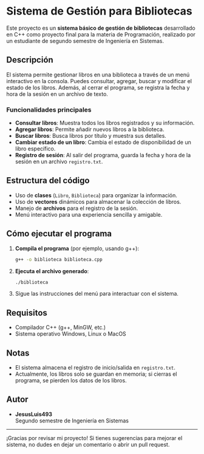 # Sistema de Gestión para Bibliotecas

Este proyecto es un **sistema básico de gestión de bibliotecas** desarrollado en C++ como proyecto final para la materia de Programación, realizado por un estudiante de segundo semestre de Ingeniería en Sistemas.

## Descripción

El sistema permite gestionar libros en una biblioteca a través de un menú interactivo en la consola. Puedes consultar, agregar, buscar y modificar el estado de los libros. Además, al cerrar el programa, se registra la fecha y hora de la sesión en un archivo de texto.

### Funcionalidades principales

- **Consultar libros**: Muestra todos los libros registrados y su información.
- **Agregar libros**: Permite añadir nuevos libros a la biblioteca.
- **Buscar libros**: Busca libros por título y muestra sus detalles.
- **Cambiar estado de un libro**: Cambia el estado de disponibilidad de un libro específico.
- **Registro de sesión**: Al salir del programa, guarda la fecha y hora de la sesión en un archivo `registro.txt`.

## Estructura del código

- Uso de **clases** (`Libro`, `Biblioteca`) para organizar la información.
- Uso de **vectores** dinámicos para almacenar la colección de libros.
- Manejo de **archivos** para el registro de la sesión.
- Menú interactivo para una experiencia sencilla y amigable.

## Cómo ejecutar el programa

1. **Compila el programa** (por ejemplo, usando g++):
    ```bash
    g++ -o biblioteca biblioteca.cpp
    ```
2. **Ejecuta el archivo generado**:
    ```bash
    ./biblioteca
    ```
3. Sigue las instrucciones del menú para interactuar con el sistema.

## Requisitos

- Compilador C++ (g++, MinGW, etc.)
- Sistema operativo Windows, Linux o MacOS

## Notas

- El sistema almacena el registro de inicio/salida en `registro.txt`.
- Actualmente, los libros solo se guardan en memoria; si cierras el programa, se pierden los datos de los libros.

## Autor

- **JesusLuis493**  
  Segundo semestre de Ingeniería en Sistemas

---

¡Gracias por revisar mi proyecto! Si tienes sugerencias para mejorar el sistema, no dudes en dejar un comentario o abrir un pull request.